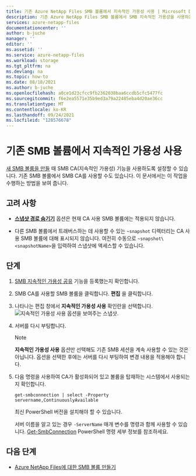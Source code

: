 ```yaml
---
title: 기존 Azure NetApp Files SMB 볼륨에서 지속적인 가용성 사용 | Microsoft Docs
description: 기존 Azure NetApp Files SMB 볼륨에서 SMB 지속적인 가용성을 사용하는 방법을 설명합니다.
services: azure-netapp-files
documentationcenter: ''
author: b-juche
manager: ''
editor: ''
ms.assetid: ''
ms.service: azure-netapp-files
ms.workload: storage
ms.tgt_pltfrm: na
ms.devlang: na
ms.topic: how-to
ms.date: 08/18/2021
ms.author: b-juche
ms.openlocfilehash: a0ce1d23cfcc9fb2362038baa6ccdb5cfc5477fc
ms.sourcegitcommit: f6e2ea5571e35b9ed3a79a22485eba4d20ae36cc
ms.translationtype: MT
ms.contentlocale: ko-KR
ms.lasthandoff: 09/24/2021
ms.locfileid: "128576678"
---
```

# <a name="enable-continuous-availability-on-existing-smb-volumes"></a>기존 SMB 볼륨에서 지속적인 가용성 사용

[새 SMB 볼륨을 만들](azure-netapp-files-create-volumes-smb.md#continuous-availability) 때 SMB CA(지속적인 가용성) 기능을 사용하도록 설정할 수 있습니다. 기존 SMB 볼륨에서 SMB CA를 사용할 수도 있습니다. 이 문서에서는 이 작업을 수행하는 방법을 보여 줍니다.

## <a name="considerations"></a>고려 사항

* [**스냅샷 경로 숨기기**](snapshots-edit-hide-path.md) 옵션은 현재 CA 사용 SMB 볼륨에는 적용되지 않습니다.  

* 다른 SMB 볼륨에서 트래버스하는 데 사용할 수 있는 `~snapshot` 디렉터리는 CA 사용 SMB 볼륨에 대해 표시되지 않습니다. 여전히 수동으로 `~snapshot\<snapshotName>`을 입력하여 스냅샷에 액세스할 수 있습니다.

## <a name="steps"></a>단계

1. [SMB 지속적인 가용성 공유](https://aka.ms/anfsmbcasharespreviewsignup) 기능을 등록했는지 확인합니다.  
2. SMB CA를 사용할 SMB 볼륨을 클릭합니다. **편집** 을 클릭합니다.  
3. 나타나는 편집 창에서 **지속적인 가용성 사용** 확인란을 선택합니다.   
    ![지속적인 가용성 사용 옵션을 보여주는 스냅샷.](../media/azure-netapp-files/enable-continuous-availability.png)

4. 서버를 다시 부팅합니다.   

    > [!NOTE]
    > **지속적인 가용성 사용** 옵션만 선택해도 기존 SMB 세션을 계속 사용할 수 있는 것은 아닙니다. 옵션을 선택한 후에는 서버를 다시 부팅하여 변경 내용을 적용해야 합니다.  

5. 다음 명령을 사용하여 CA가 활성화되어 있고 볼륨을 탑재하는 시스템에서 사용되는지 확인합니다.

    ```powershell-interactive
    get-smbconnection | select -Property servername,ContinuouslyAvailable
    ```
 
    최신 PowerShell 버전을 설치해야 할 수 있습니다. 

    서버 이름을 알고 있는 경우 `-ServerName` 매개 변수를 명령과 함께 사용할 수 있습니다. [Get-SmbConnection](/powershell/module/smbshare/get-smbconnection?view=windowsserver2019-ps&preserve-view=true) PowerShell 명령 세부 정보를 참조하세요.

## <a name="next-steps"></a>다음 단계  

* [Azure NetApp Files에 대한 SMB 볼륨 만들기](azure-netapp-files-create-volumes-smb.md)